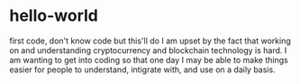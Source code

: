 # hello-world
first code, don't know code but this'll do
I am upset by the fact that working on and understanding cryptocurrency and blockchain technology is hard. I am wanting to get into coding so that one day I may be able to make things easier for people to understand, intigrate with, and use on a daily basis.
